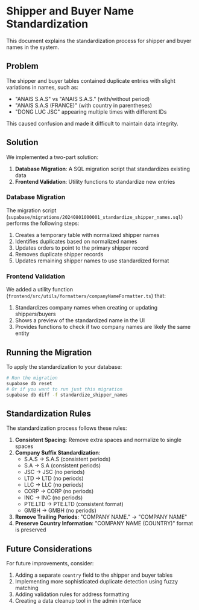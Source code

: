 # Shipper and Buyer Name Standardization

This document explains the standardization process for shipper and buyer names in the system.

## Problem

The shipper and buyer tables contained duplicate entries with slight variations in names, such as:
- "ANAIS S.A.S" vs "ANAIS S.A.S." (with/without period)
- "ANAIS S.A.S (FRANCE)" (with country in parentheses)
- "DONG LUC JSC" appearing multiple times with different IDs

This caused confusion and made it difficult to maintain data integrity.

## Solution

We implemented a two-part solution:

1. **Database Migration**: A SQL migration script that standardizes existing data
2. **Frontend Validation**: Utility functions to standardize new entries

### Database Migration

The migration script (`supabase/migrations/20240801000001_standardize_shipper_names.sql`) performs the following steps:

1. Creates a temporary table with normalized shipper names
2. Identifies duplicates based on normalized names
3. Updates orders to point to the primary shipper record
4. Removes duplicate shipper records
5. Updates remaining shipper names to use standardized format

### Frontend Validation

We added a utility function (`frontend/src/utils/formatters/companyNameFormatter.ts`) that:

1. Standardizes company names when creating or updating shippers/buyers
2. Shows a preview of the standardized name in the UI
3. Provides functions to check if two company names are likely the same entity

## Running the Migration

To apply the standardization to your database:

```bash
# Run the migration
supabase db reset
# Or if you want to run just this migration
supabase db diff -f standardize_shipper_names
```

## Standardization Rules

The standardization process follows these rules:

1. **Consistent Spacing**: Remove extra spaces and normalize to single spaces
2. **Company Suffix Standardization**:
   - S.A.S → S.A.S (consistent periods)
   - S.A → S.A (consistent periods)
   - JSC → JSC (no periods)
   - LTD → LTD (no periods)
   - LLC → LLC (no periods)
   - CORP → CORP (no periods)
   - INC → INC (no periods)
   - PTE.LTD → PTE.LTD (consistent format)
   - GMBH → GMBH (no periods)
3. **Remove Trailing Periods**: "COMPANY NAME." → "COMPANY NAME"
4. **Preserve Country Information**: "COMPANY NAME (COUNTRY)" format is preserved

## Future Considerations

For future improvements, consider:

1. Adding a separate `country` field to the shipper and buyer tables
2. Implementing more sophisticated duplicate detection using fuzzy matching
3. Adding validation rules for address formatting
4. Creating a data cleanup tool in the admin interface
